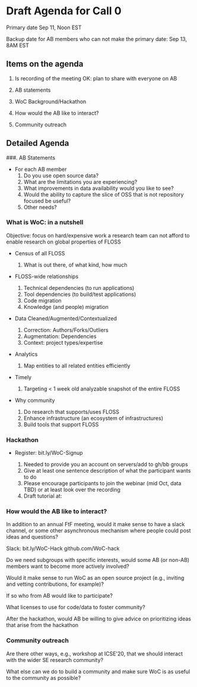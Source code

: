 # Draft Agenda for Call 0

Primary date Sep 11, Noon EST

Backup date for AB members who can not make the primary date:
Sep 13, 8AM EST

## Items on the agenda

1. Is recording of the meeting OK: plan to share with everyone on AB

1. AB statements

1. WoC Background/Hackathon

1. How would the AB like to interact?

1. Community outreach


## Detailed Agenda


###. AB Statements

- For each AB member
    1. Do you use open source data?
    1. What are the limitations you are experiencing? 
    1. What improvements in data availability would you like to see?
	1. Would the ability to capture the slice of OSS that is not
        repository focused be useful?
	1. Other needs?


### What is WoC: in a nutshell

Objective: focus on hard/expensive work a research team can not
afford to enable research on global properties of FLOSS

- Census of all FLOSS
    1. What is out there, of what kind, how much
- FLOSS-wide relationships
    1. Technical dependencies (to run applications)
    1. Tool dependencies (to build/test applications)
    1. Code migration
	1. Knowledge (and people) migration
- Data Cleaned/Augmented/Contextualized
	1. Correction: Authors/Forks/Outliers
    1. Augmentation: Dependencies
	1. Context: project types/expertise
- Analytics
    1. Map entities to all related entities efficiently
- Timely
    1. Targeting < 1 week old analyzable snapshot of the entire FLOSS	


- Why community
    1. Do research that supports/uses FLOSS
    1. Enhance infrastructure (an ecosystem of infrastructures)
    1. Build tools that support FLOSS
	
### Hackathon

- Register: bit.ly/WoC-Signup

    1. Needed to provide you an account on servers/add to gh/bb groups
    1. Give at least one sentence description of what the
       participant wants to do
    1. Please encourage participants to join the webinar (mid Oct,
       data TBD) or at least
       look over the recording
    1. Draft tutorial at: 

### How would the AB like to interact?

In addition to an annual FtF meeting, would it make sense to have a
slack channel, or some other asynchronous mechanism where people
could post ideas and questions? 

Slack: bit.ly/WoC-Hack
github.com/WoC-hack 

Do we need subgroups with specific interests, would some AB (or
non-AB) members want to become more actively involved? 

Would it make sense to run WoC as an open source project (e.g., inviting and vetting contributions, for 
example)?

If so who from AB would like to participate?

What licenses to use for code/data to foster community?

After the hackathon, would AB be willing to give advice on
prioritizing ideas that arise from the hackathon 

### Community outreach

Are there other ways, e.g., workshop at ICSE'20, that we should interact with
the wider SE research community?

What else can we do to build a community and make sure WoC is as
useful to the community as possible? 


